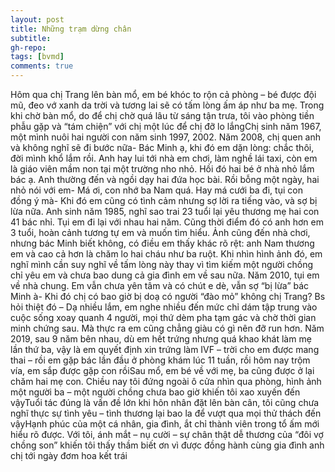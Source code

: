 ```yaml
---
layout: post
title: Những trạm dừng chân
subtitle: 
gh-repo: 
tags: [bvmd]
comments: true
---
```


Hôm qua chị Trang lên bàn mổ, em bé khóc to rộn cả phòng – bé được đội mũ, đeo vớ xanh da trời và tương lai sẽ có tấm lòng ấm áp như ba mẹ. Trong khi chờ bàn mổ, do để chị chờ quá lâu từ sáng tận trưa, tôi vào phòng tiền phẫu gặp và “tám chiện” với chị một lúc để chị đỡ lo lắngChị sinh năm 1967, một mình nuôi hai người con năm sinh 1997, 2002. Năm 2008, chị quen anh và không nghĩ sẽ đi bước nữa- Bác Minh ạ, khi đó em dặn lòng: chắc thôi, đời mình khổ lắm rồi. Anh hay lui tới nhà em chơi, làm nghề lái taxi, còn em là giáo viên mầm non tại một trường nho nhỏ. Hồi đó hai bé ở nhà nhỏ lắm bác ạ. Anh thường đến và ngồi dạy hai đứa học bài. Rồi bỗng một ngày, hai nhỏ nói với em- Má ơi, con nhớ ba Nam quá. Hay má cưới ba đi, tụi con đồng ý mà- Khi đó em cũng có tình cảm nhưng sợ lời ra tiếng vào, và sợ bị lừa nữa. Anh sinh năm 1985, nghĩ sao trai 23 tuổi lại yêu thương mẹ hai con 41 bác nhỉ. Tụi em đi lại với nhau hai năm. Cũng thời điểm đó có anh hơn em 3 tuổi, hoàn cảnh tương tự em và muốn tìm hiểu. Ảnh cũng đến nhà chơi, nhưng bác Minh biết không, có điều em thấy khác rõ rệt: anh Nam thương em và cao cả hơn là chăm lo hai cháu như ba ruột. Khi nhìn hình ảnh đó, em nghĩ mình cần suy nghĩ về tấm lòng này thay vì tìm kiếm một người chồng chỉ yêu em và chưa bao dung cả gia đình em về sau nữa. Năm 2010, tụi em về nhà chung. Em vẫn chưa yên tâm và có chút e dè, vẫn sợ “bị lừa” bác Minh à- Khi đó chị có bao giờ bị doạ có người “đào mỏ” không chị Trang? Bs hỏi thiệt đó – Dạ nhiều lắm, em nghe nhiều đến mức chỉ dám tập trung vào cuộc sống xoay quanh 4 người, mọi thứ dèm pha tạm gác và chờ thời gian minh chứng sau. Mà thực ra em cũng chẳng giàu có gì nên đỡ run hơn. Năm 2019, sau 9 năm bên nhau, dù em hết trứng nhưng quá khao khát làm mẹ lần thứ ba, vậy là em quyết định xin trứng làm IVF – trời cho em được mang thai – rồi em gặp bác lần đầu ở phòng khám lúc 11 tuần, rồi hôm nay trộm vía, em sắp được gặp con rồiSau mổ, em bé về với mẹ, ba cũng được ở lại chăm hai mẹ con. Chiều nay tôi đứng ngoài ô cửa nhìn qua phòng, hình ảnh một người ba – một người chồng chưa bao giờ khiến tôi xao xuyến đến vậyTuổi tác đúng là vấn đề lớn khi hôn nhân đặt lên bàn cân, tôi cũng chưa nghĩ thực sự tình yêu – tình thương lại bao la để vượt qua mọi thử thách đến vậyHạnh phúc của một cá nhân, gia đình, ắt chỉ thành viên trong tổ ấm mới hiểu rõ được. Với tôi, ánh mắt – nụ cười – sự chân thật dễ thương của “đôi vợ chồng son” khiến tôi thấy thầm biết ơn vì được đồng hành cùng gia đình anh chị tới ngày đơm hoa kết trái 